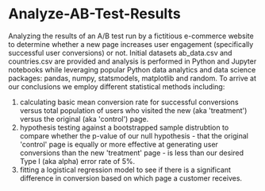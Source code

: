# Analyze-AB-Test-Results
Analyzing the results of an A/B test run by a fictitious e-commerce website to determine whether a new page increases user engagement (specifically successful user conversions) or not.  Initial datasets ab_data.csv and countries.csv are provided and analysis is performed in Python and Jupyter notebooks while leveraging popular Python data analytics and data science packages: pandas, numpy, statsmodels, matplotlib and random. 
To arrive at our conclusions we employ different statistical methods including: 
1) calculating basic mean conversion rate for successful conversions versus total population of users who visited the new (aka 'treatment') versus the original (aka 'control') page.
2) hypothesis testing against a bootstrapped sample distrubtion to compare whether the p-value of our null hypothesis - that the original 'control' page is equally or more effective at generating user conversions than the new 'treatment' page - is less than our desired Type I (aka alpha) error rate of 5%. 
3) fitting a logistical regression model to see if there is a significant difference in conversion based on which page a customer receives.
